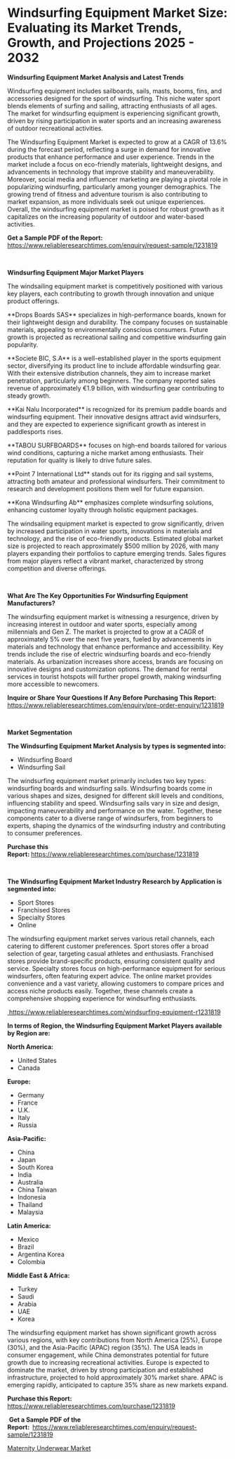 <p><h1>Windsurfing Equipment Market Size: Evaluating its Market Trends, Growth, and Projections 2025 - 2032</h1></p><p><strong>Windsurfing Equipment Market Analysis and Latest Trends</strong></p>
<p><p>Windsurfing equipment includes sailboards, sails, masts, booms, fins, and accessories designed for the sport of windsurfing. This niche water sport blends elements of surfing and sailing, attracting enthusiasts of all ages. The market for windsurfing equipment is experiencing significant growth, driven by rising participation in water sports and an increasing awareness of outdoor recreational activities. </p><p>The Windsurfing Equipment Market is expected to grow at a CAGR of 13.6% during the forecast period, reflecting a surge in demand for innovative products that enhance performance and user experience. Trends in the market include a focus on eco-friendly materials, lightweight designs, and advancements in technology that improve stability and maneuverability. Moreover, social media and influencer marketing are playing a pivotal role in popularizing windsurfing, particularly among younger demographics. The growing trend of fitness and adventure tourism is also contributing to market expansion, as more individuals seek out unique experiences. Overall, the windsurfing equipment market is poised for robust growth as it capitalizes on the increasing popularity of outdoor and water-based activities.</p></p>
<p><strong>Get a Sample PDF of the Report:&nbsp;</strong> <a href="https://www.reliableresearchtimes.com/enquiry/request-sample/1231819?utm_campaign=2181&utm_medium=2&utm_source=Github&utm_content=ia&utm_term=06022025&utm_id=windsurfing-equipment">https://www.reliableresearchtimes.com/enquiry/request-sample/1231819</a></p>
<p>&nbsp;</p>
<p><strong>Windsurfing Equipment Major Market Players</strong></p>
<p><p>The windsailing equipment market is competitively positioned with various key players, each contributing to growth through innovation and unique product offerings. </p><p>**Drops Boards SAS** specializes in high-performance boards, known for their lightweight design and durability. The company focuses on sustainable materials, appealing to environmentally conscious consumers. Future growth is projected as recreational sailing and competitive windsurfing gain popularity.</p><p>**Societe BIC, S.A** is a well-established player in the sports equipment sector, diversifying its product line to include affordable windsurfing gear. With their extensive distribution channels, they aim to increase market penetration, particularly among beginners. The company reported sales revenue of approximately €1.9 billion, with windsurfing gear contributing to steady growth.</p><p>**Kai Nalu Incorporated** is recognized for its premium paddle boards and windsurfing equipment. Their innovative designs attract avid windsurfers, and they are expected to experience significant growth as interest in paddlesports rises. </p><p>**TABOU SURFBOARDS** focuses on high-end boards tailored for various wind conditions, capturing a niche market among enthusiasts. Their reputation for quality is likely to drive future sales.</p><p>**Point 7 International Ltd** stands out for its rigging and sail systems, attracting both amateur and professional windsurfers. Their commitment to research and development positions them well for future expansion.</p><p>**Kona Windsurfing Ab** emphasizes complete windsurfing solutions, enhancing customer loyalty through holistic equipment packages. </p><p>The windsailing equipment market is expected to grow significantly, driven by increased participation in water sports, innovations in materials and technology, and the rise of eco-friendly products. Estimated global market size is projected to reach approximately $500 million by 2026, with many players expanding their portfolios to capture emerging trends. Sales figures from major players reflect a vibrant market, characterized by strong competition and diverse offerings.</p></p>
<p>&nbsp;</p>
<p><strong>What Are The Key Opportunities For Windsurfing Equipment Manufacturers?</strong></p>
<p><p>The windsurfing equipment market is witnessing a resurgence, driven by increasing interest in outdoor and water sports, especially among millennials and Gen Z. The market is projected to grow at a CAGR of approximately 5% over the next five years, fueled by advancements in materials and technology that enhance performance and accessibility. Key trends include the rise of electric windsurfing boards and eco-friendly materials. As urbanization increases shore access, brands are focusing on innovative designs and customization options. The demand for rental services in tourist hotspots will further propel growth, making windsurfing more accessible to newcomers.</p></p>
<p><strong>Inquire or Share Your Questions If Any Before Purchasing This Report:</strong> <a href="https://www.reliableresearchtimes.com/enquiry/pre-order-enquiry/1231819?utm_campaign=2181&utm_medium=2&utm_source=Github&utm_content=ia&utm_term=06022025&utm_id=windsurfing-equipment">https://www.reliableresearchtimes.com/enquiry/pre-order-enquiry/1231819</a></p>
<p>&nbsp;</p>
<p><strong>Market Segmentation</strong></p>
<p><strong>The Windsurfing Equipment Market Analysis by types is segmented into:</strong></p>
<p><ul><li>Windsurfing Board</li><li>Windsurfing Sail</li></ul></p>
<p><p>The windsurfing equipment market primarily includes two key types: windsurfing boards and windsurfing sails. Windsurfing boards come in various shapes and sizes, designed for different skill levels and conditions, influencing stability and speed. Windsurfing sails vary in size and design, impacting maneuverability and performance on the water. Together, these components cater to a diverse range of windsurfers, from beginners to experts, shaping the dynamics of the windsurfing industry and contributing to consumer preferences.</p></p>
<p><strong>Purchase this Report:&nbsp;</strong><a href="https://www.reliableresearchtimes.com/purchase/1231819?utm_campaign=2181&utm_medium=2&utm_source=Github&utm_content=ia&utm_term=06022025&utm_id=windsurfing-equipment">https://www.reliableresearchtimes.com/purchase/1231819</a></p>
<p>&nbsp;</p>
<p><strong>The Windsurfing Equipment Market Industry Research by Application is segmented into:</strong></p>
<p><ul><li>Sport Stores</li><li>Franchised Stores</li><li>Specialty Stores</li><li>Online</li></ul></p>
<p><p>The windsurfing equipment market serves various retail channels, each catering to different customer preferences. Sport stores offer a broad selection of gear, targeting casual athletes and enthusiasts. Franchised stores provide brand-specific products, ensuring consistent quality and service. Specialty stores focus on high-performance equipment for serious windsurfers, often featuring expert advice. The online market provides convenience and a vast variety, allowing customers to compare prices and access niche products easily. Together, these channels create a comprehensive shopping experience for windsurfing enthusiasts.</p></p>
<p><a href="https://www.reliableresearchtimes.com/windsurfing-equipment-r1231819?utm_campaign=2181&utm_medium=2&utm_source=Github&utm_content=ia&utm_term=06022025&utm_id=windsurfing-equipment">&nbsp;https://www.reliableresearchtimes.com/windsurfing-equipment-r1231819</a></p>
<p><strong>In terms of Region, the Windsurfing Equipment Market Players available by Region are:</strong></p>
<p>
    <p> <strong> North America: </strong>
        <ul>
            <li>United States</li>
            <li>Canada</li>
        </ul>
        </p> 
    <p> <strong> Europe: </strong>
        <ul>
            <li>Germany</li>
            <li>France</li>
            <li>U.K.</li>
            <li>Italy</li>
            <li>Russia</li>
        </ul>
        </p> 
    <p> <strong> Asia-Pacific: </strong>
        <ul>
            <li>China</li>
            <li>Japan</li>
            <li>South Korea</li>
            <li>India</li>
            <li>Australia</li>
            <li>China Taiwan</li>
            <li>Indonesia</li>
            <li>Thailand</li>
            <li>Malaysia</li>
        </ul>
        </p> 
    <p> <strong> Latin America: </strong>
        <ul>
            <li>Mexico</li>
            <li>Brazil</li>
            <li>Argentina Korea</li>
            <li>Colombia</li>
        </ul>
        </p> 
    <p> <strong> Middle East & Africa: </strong>
        <ul>
            <li>Turkey</li>
            <li>Saudi</li>
            <li>Arabia</li>
            <li>UAE</li>
            <li>Korea</li>
        </ul>
    </p>
    </p>
<p><p>The windsurfing equipment market has shown significant growth across various regions, with key contributions from North America (25%), Europe (30%), and the Asia-Pacific (APAC) region (35%). The USA leads in consumer engagement, while China demonstrates potential for future growth due to increasing recreational activities. Europe is expected to dominate the market, driven by strong participation and established infrastructure, projected to hold approximately 30% market share. APAC is emerging rapidly, anticipated to capture 35% share as new markets expand.</p></p>
<p><strong>Purchase this Report: </strong><a href="https://www.reliableresearchtimes.com/purchase/1231819?utm_campaign=2181&utm_medium=2&utm_source=Github&utm_content=ia&utm_term=06022025&utm_id=windsurfing-equipment">https://www.reliableresearchtimes.com/purchase/1231819</a></p>
<p>&nbsp;<strong>Get a Sample PDF of the Report:&nbsp;&nbsp;</strong><a href="https://www.reliableresearchtimes.com/enquiry/request-sample/1231819?utm_campaign=2181&utm_medium=2&utm_source=Github&utm_content=ia&utm_term=06022025&utm_id=windsurfing-equipment">https://www.reliableresearchtimes.com/enquiry/request-sample/1231819</a></p>
<p><strong></strong></p>
<p><p><a href="https://github.com/HobertDavis43/Market-Research-Report-List-1/blob/main/maternity-underwear-market.md?utm_campaign=2181&utm_medium=2&utm_source=Github&utm_content=ia&utm_term=06022025&utm_id=windsurfing-equipment">Maternity Underwear Market</a></p></p>